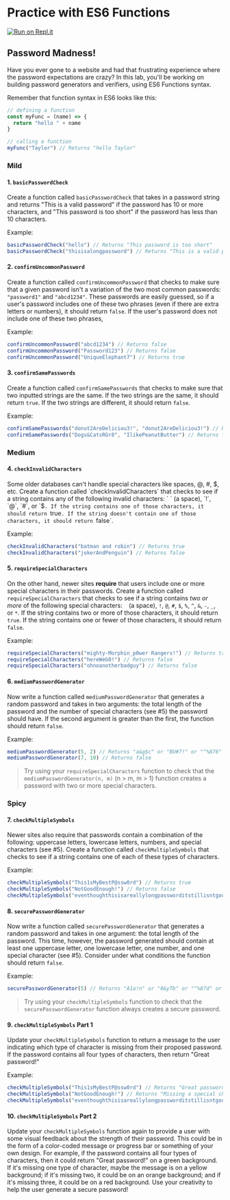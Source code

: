 # Practice with ES6 Functions

[![Run on Repl.it](https://repl.it/badge/github/upperlinecode/ES6-functions-practice)](https://repl.it/github/upperlinecode/ES6-functions-practice)

## Password Madness!

Have you ever gone to a website and had that frustrating experience where the password expectations are crazy? In this lab, you'll be working on building password generators and verifiers, using ES6 Functions syntax.

Remember that function syntax in ES6 looks like this:

```js
// defining a function
const myFunc = (name) => {
  return "hello " + name
}

// calling a function
myFunc("Taylor") // Returns "hello Taylor"
```

### Mild
#### 1. `basicPasswordCheck`
Create a function called `basicPasswordCheck` that takes in a password string and returns "This is a valid password" if the password has 10 or more characters, and "This password is too short" if the password has less than 10 characters.

Example:

```js
basicPasswordCheck("hello") // Returns "This password is too short"
basicPasswordCheck("thisisalongpassword") // Returns "This is a valid password"

```

#### 2. `confirmUncommonPassword`
Create a function called `confirmUncommonPassword` that checks to make sure that a given password isn't a variation of the two most common passwords: `"password1"` and `"abcd1234"`. These passwords are easily guessed, so if a user's password includes one of these two phrases (even if there are extra letters or numbers), it should return `false`. If the user's password does not include one of these two phrases,

Example:

```js
confirmUncommonPassword("abcd1234") // Returns false
confirmUncommonPassword("Password123") // Returns false
confirmUncommonPassword("UniqueElephant7") // Returns true

```

#### 3. `confirmSamePasswords`
Create a function called `confirmSamePasswords` that checks to make sure that two inputted strings are the same. If the two strings are the same, it should return `true`. If the two strings are different, it should return `false`.

Example:

```js
confirmSamePasswords("donut2AreDeliciou3!", "donut2AreDeliciou3!") // Returns true
confirmSamePasswords("Dogs&CatsRGr8", "IlikePeanutButter") // Returns false

```

### Medium

#### 4. `checkInvalidCharacters`
Some older databases can't handle special characters like spaces, @, #, $, etc. Create a function called `checkInvalidCharacters` that checks to see if a string contains any of the following invalid characters: ` ` (a space), `!`, `@`, `#`, or `$`. If the string contains one of those characters, it should return `true`. If the string doesn't contain one of those characters, it should return `false`.

Example:

```js
checkInvalidCharacters("batman and robin") // Returns true
checkInvalidCharacters("jokerAndPenguin") // Returns false

```

#### 5. `requireSpecialCharacters`
On the other hand, newer sites **require** that users include one or more special characters in their passwords. Create a function called `requireSpecialCharacters` that checks to see if a string contains _two or more_ of the following special characters: ` ` (a space), `!`, `@`, `#`, `$`, `%`, `^`, `&`, `-`, `_`, or `*`. If the string contains two or more of those characters, it should return `true`. If the string contains one or fewer of those characters, it should return `false`.

Example:

```js
requireSpecialCharacters("mighty-Morphin_p0wer Rangers!") // Returns true
requireSpecialCharacters("hereWeG0!") // Returns false
requireSpecialCharacters("ohnoanotherbadguy") // Returns false

```

#### 6. `mediumPasswordGenerator`
Now write a function called `mediumPasswordGenerator` that generates a random password and takes in two arguments: the total length of the password and the number of special characters (see #5) the password should have. If the second argument is greater than the first, the function should return `false`.

Example:

```js
mediumPasswordGenerator(5, 2) // Returns "a&g$c" or "BU#7!" or "^%876" or any other 5 character string with two special characters.
mediumPasswordGenerator(7, 10) // Returns false

```

> Try using your `requireSpecialCharacters` function to check that the `mediumPasswordGenerator(n, m)` (n > m, m > 1) function creates a password with two or more special characters.

### Spicy

#### 7. `checkMultipleSymbols`
Newer sites also require that passwords contain a combination of the following: uppercase letters, lowercase letters, numbers, and special characters (see #5). Create a function called `checkMultipleSymbols` that checks to see if a string contains one of each of these types of characters.

Example:

```js
checkMultipleSymbols("This1sMyBestP@ssw0rd") // Returns true
checkMultipleSymbols("NotGoodEnough!") // Returns false
checkMultipleSymbols("eventhoughthisisareallylongpassworditstillisntgoodenough") // Returns false

```

#### 8. `securePasswordGenerator`
Now write a function called `securePasswordGenerator` that generates a random password and takes in one argument: the total length of the password. This time, however, the password generated should contain at least one uppercase letter, one lowercase letter, one number, and one special character (see #5). Consider under what conditions the function should return `false`.

Example:

```js
securePasswordGenerator(5) // Returns "A1a!n" or "0&yTb" or "^%87d" or any other 5 character string with one uppercase letter, one lowercase letter, one number, and one special character.

```

> Try using your `checkMultipleSymbols` function to check that the `securePasswordGenerator` function always creates a secure password.

#### 9. `checkMultipleSymbols` Part 1
Update your `checkMultipleSymbols` function to return a message to the user indicating which type of character is missing from their proposed password. If the password contains all four types of characters, then return "Great password!"

Example:

```js
checkMultipleSymbols("This1sMyBestP@ssw0rd") // Returns "Great password"
checkMultipleSymbols("NotGoodEnough!") // Returns "Missing a special character"
checkMultipleSymbols("eventhoughthisisareallylongpassworditstillisntgoodenough") // Returns "Missing a capital letter, a number, and a special character"

```

#### 10. `checkMultipleSymbols` Part 2
Update your `checkMultipleSymbols` function again to provide a user with some visual feedback about the strength of their password. This could be in the form of a color-coded message or progress bar or something of your own design. For example, if the password contains all four types of characters, then it could return "Great password!" on a green background. If it's missing one type of character, maybe the message is on a yellow background; if it's missing two, it could be on an orange background; and if it's missing three, it could be on a red background. Use your creativity to help the user generate a secure password!
